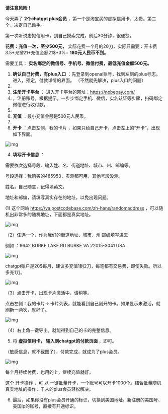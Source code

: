 **请注意风险！**

今天弄了 **2个chatgpt plus会员** ，第一个是淘宝买的虚拟信用卡，太贵。第二个，决定自己动手。

第一次听说虚拟信用卡，到自己摸索完成，前后30分钟，很便捷。

**花费：充值一次，至少500元，** 实际花费一个月的20刀，实际只需要：开卡费3.5$+充值21$+充值金额21$*3%= **180元人民币不到。**

需要工具： **实名绑定的微信号、手机号、微信付费，最低充值金额500元。**

1. **确认自己付费，有plus入口** ：先登录到openai账号，找到左侧的plus标志。进入，预定，付款详情的界面。 （不然就先解决，plus入口的问题）
2. 
3. **注册开卡平台** ： 进入开卡平台的网址：https://nobepay.com/
4. ，注册账号，根据提示，一步步绑定手机、微信，实名认证等步骤，扫码绑定微信进行收付款。
5. 
6. **充值** ：最小充值金额是500元人民币。
7. 
8. **开卡** ：点击左侧，我的卡片 ，如果只给自己开卡，点击左上的“开卡”，出现如下界面。

![img](https://weknowlib.feishu.cn/space/api/box/stream/download/asynccode/?code=ZGYxOWYwODA1NGRkNWFkMzlhY2IyMDNiOTc4ODk1ZDVfMjRSSmVkak1HV29sSk03WjJpOHRoVWFrNUVPWTMxU1lfVG9rZW46Ym94Y25VQ1ZmYlFrSUNrZkJNUXVGUHhBT0xoXzE2NzcwMzYwMTM6MTY3NzAzOTYxM19WNA)

4. **填写开卡信息** ：

需要依次选择号段、输入姓、名、街道地址、城市、州、邮编等。

号段选择：我购买的485953，实测都可用，其他号段没测。

姓名，自己随意，记得填英文。

地址和邮编，请填写真实存在的地址，以免出现问题。

(1) 这个网站 https://va.postcodebase.com/zh-hans/randomaddress ，可以随机出非常多的随机地址，下面都是真实地址。

![img](https://weknowlib.feishu.cn/space/api/box/stream/download/asynccode/?code=NzI0MDg5ZDlhY2FjMDY0OGQ3NmZhNjk1MTJlMzE5NWJfTkhCMGt3QlBQbUdqbHZWa2hoTHJIcG1UU3FjbmZSd3FfVG9rZW46Ym94Y25DemlEUHE3ZG90eDI4ZG5ScmtmR0FiXzE2NzcwMzYwMTM6MTY3NzAzOTYxM19WNA)

（2）任选一个，作为我们的街道地址、城市、州 邮编填写进去

例如 ：9642 BURKE LAKE RD BURKE VA 22015-3041 USA

![img](https://weknowlib.feishu.cn/space/api/box/stream/download/asynccode/?code=YjYyN2U5NTQ5Y2YzNGVjMTJlYmM1ZWRmMjA3ZGY0NWZfbmwxcUxOd25ZaTdtZ2ZRRnhKampHSkViVTBuU3lNak1fVG9rZW46Ym94Y25jSmVXYVZTSlJWa01HZHJPMjczRW1lXzE2NzcwMzYwMTM6MTY3NzAzOTYxM19WNA)

chatgpt账户是20$每月，建议多充值1到2刀，每笔都有交易费，即使失败。所以多充1刀。

![img](https://weknowlib.feishu.cn/space/api/box/stream/download/asynccode/?code=NWEzZDdlY2IzOTQ0YTE5YTIwM2E3MzJmNzYxMmYyMDBfeVNUeEt2cDFVUkFpNFY2RlM3aTEza1pqeDU5NlBHdThfVG9rZW46Ym94Y241dGZ3bFpVQURSZkZEaGhRS1FzSWJlXzE2NzcwMzYwMTM6MTY3NzAzOTYxM19WNA)

（3）点击开卡，出现卡片激活中，请稍等。

点击左侧：我的卡片→ 卡片列表，就能看到自己刚开的卡。如果显示未激活，就刷新一两次，就好了。

![img](https://weknowlib.feishu.cn/space/api/box/stream/download/asynccode/?code=MDg4MTUwOTcwZmMyNGFkMzEwOWQxYjJiNzFhZjU0MDhfWjJFRHBLTm11UXhYcG5oaUlMY3lHRlpZQmY0VU5DR2hfVG9rZW46Ym94Y25YT2NzZkRSTGdvMEFVSjdEZTYzOHdoXzE2NzcwMzYwMTM6MTY3NzAzOTYxM19WNA)

（4）右上角一键导出，就能得到自己的卡的完整信息。

5. 将 **虚拟信用卡， 输入到chatgpt的付款页面** ，即可。

（敏感信息，就不截图了），付款完成，就成为了plus会员。

![img](https://weknowlib.feishu.cn/space/api/box/stream/download/asynccode/?code=MmIzZTM3ZTlmYjk2MWFlMDE1MmU4NjdjNjc3MGIyYzNfTEFBOEZFdjAxR1JZSkUzNnI4bXB3SUtMa2NJWGRmYVdfVG9rZW46Ym94Y25VQ1ZrR09OMXFxVUZaSkNIUGk2T1plXzE2NzcwMzYwMTM6MTY3NzAzOTYxM19WNA)

每个月持续付费，也用的上，继续充值就好。

这个 开卡操作 ，可 以 一键批量开卡，一个账号可以开卡1000个。结合批量随机真实地址的操作，千人的plus会员轻松解决。

6. 最后，如果你没有plus会员开通的标识，切换到美国地址。新注册的美国号、美国ip的账号，直接有开通标识。